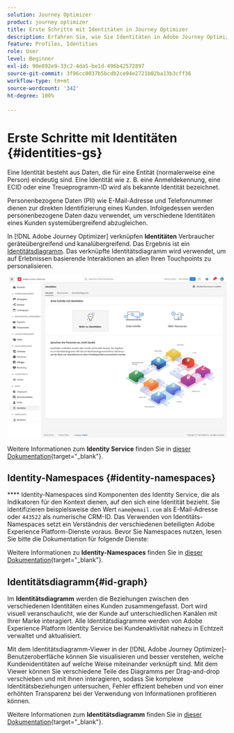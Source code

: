 ```yaml
---
solution: Journey Optimizer
product: journey optimizer
title: Erste Schritte mit Identitäten in Journey Optimizer
description: Erfahren Sie, wie Sie Identitäten in Adobe Journey Optimizer verwalten.
feature: Profiles, Identities
role: User
level: Beginner
exl-id: 90e892e9-33c2-4da5-be1d-496b42572897
source-git-commit: 3f96cc0037b5bcdb2ce94e2721b02ba13b3cff36
workflow-type: tm+mt
source-wordcount: '342'
ht-degree: 100%

---
```


# Erste Schritte mit Identitäten {#identities-gs}

Eine Identität besteht aus Daten, die für eine Entität (normalerweise eine Person) eindeutig sind. Eine Identität wie z. B. eine Anmeldekennung, eine ECID oder eine Treueprogramm-ID wird als bekannte Identität bezeichnet.

Personenbezogene Daten (PII) wie E-Mail-Adresse und Telefonnummer dienen zur direkten Identifizierung eines Kunden. Infolgedessen werden personenbezogene Daten dazu verwendet, um verschiedene Identitäten eines Kunden systemübergreifend abzugleichen.

In [!DNL Adobe Journey Optimizer] verknüpfen **Identitäten** Verbraucher geräteübergreifend und kanalübergreifend. Das Ergebnis ist ein [Identitätsdiagramm](#id-graph). Das verknüpfte Identitätsdiagramm wird verwendet, um auf Erlebnissen basierende Interaktionen an allen Ihren Touchpoints zu personalisieren.

![](assets/identities-home.png)

Weitere Informationen zum **Identity Service** finden Sie in [dieser Dokumentation](https://experienceleague.adobe.com/docs/experience-platform/identity/home.html?lang=de){target="_blank"}.

## Identity-Namespaces {#identity-namespaces}

**** Identity-Namespaces sind Komponenten des Identity Service, die als Indikatoren für den Kontext dienen, auf den sich eine Identität bezieht. Sie identifizieren beispielsweise den Wert `name@email.com` als E-Mail-Adresse oder `443522` als numerische CRM-ID. Das Verwenden von Identitäts-Namespaces setzt ein Verständnis der verschiedenen beteiligten Adobe Experience Platform-Dienste voraus. Bevor Sie Namespaces nutzen, lesen Sie bitte die Dokumentation für folgende Dienste:

Weitere Informationen zu **Identity-Namespaces** finden Sie in [dieser Dokumentation](https://experienceleague.adobe.com/docs/experience-platform/identity/namespaces.html?lang=de){target="_blank"}.

## Identitätsdiagramm{#id-graph}

Im **Identitätsdiagramm** werden die Beziehungen zwischen den verschiedenen Identitäten eines Kunden zusammengefasst. Dort wird visuell veranschaulicht, wie der Kunde auf unterschiedlichen Kanälen mit Ihrer Marke interagiert. Alle Identitätsdiagramme werden von Adobe Experience Platform Identity Service bei Kundenaktivität nahezu in Echtzeit verwaltet und aktualisiert.

Mit dem Identitätsdiagramm-Viewer in der [!DNL Adobe Journey Optimizer]-Benutzeroberfläche können Sie visualisieren und besser verstehen, welche Kundenidentitäten auf welche Weise miteinander verknüpft sind. Mit dem Viewer können Sie verschiedene Teile des Diagramms per Drag-and-drop verschieben und mit ihnen interagieren, sodass Sie komplexe Identitätsbeziehungen untersuchen, Fehler effizient beheben und von einer erhöhten Transparenz bei der Verwendung von Informationen profitieren können. 

Weitere Informationen zum **Identitätsdiagramm** finden Sie in [dieser Dokumentation](https://experienceleague.adobe.com/docs/experience-platform/identity/ui/identity-graph-viewer.html?lang=de){target="_blank"}.
